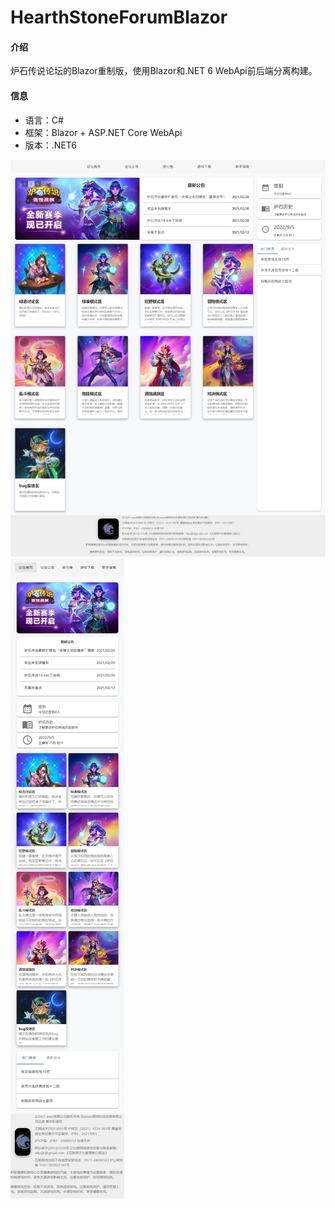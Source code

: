 # HearthStoneForumBlazor

#### 介绍
炉石传说论坛的Blazor重制版，使用Blazor和.NET 6 WebApi前后端分离构建。

#### 信息

- 语言：C#
- 框架：Blazor + ASP.NET Core WebApi
- 版本：.NET6

![输入图片说明](Images/%E7%BD%91%E9%A1%B5%E6%8D%95%E8%8E%B7_5-9-2022_212434_localhost.jpeg)
![输入图片说明](Images/%E7%BD%91%E9%A1%B5%E6%8D%95%E8%8E%B7_5-9-2022_212638_localhost.jpeg)
